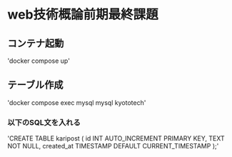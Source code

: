 # web技術概論前期最終課題

## コンテナ起動

'docker compose up'

## テーブル作成

'docker compose exec mysql mysql kyototech'

### 以下のSQL文を入れる

'CREATE TABLE karipost (
    id INT AUTO_INCREMENT PRIMARY KEY,
    TEXT NOT NULL,
    created_at TIMESTAMP DEFAULT CURRENT_TIMESTAMP
);'







